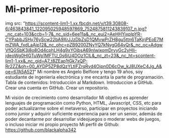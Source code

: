 # Mi-primer-repositorio
img src: "https://scontent-lim1-1.xx.fbcdn.net/v/t39.30808-6/463843841_122095025948597869_7524875811243839107_n.jpg?_nc_cat=103&ccb=1-7&_nc_sid=6ee11a&_nc_eui2=AeHHYixplpYR-CYPabbJSHy76yScw22bA9XrJJzDbZsD1QMvwPrZH8gu5ttn6TaKjrjPEoE7MmZWA_fxdLaAip12&_nc_ohc=pZB9200ZNyYQ7kNvgG64vQr&_nc_oc=AdgwVfQGSbK3j8o8Od4cphLH4g9xYOjbsA69nlwixomDrvyGc2yHIi-jdeoWg0HlGTuWp1MFTU_0s6iU4DOz1ClL&_nc_zt=23&_nc_ht=scontent-lim1-1.xx&_nc_gid=A7_t8ZEap1tGk7xQP-Rr2ZZ&oh=00_AYDP5ZP8dQzYLtIFZrqRvd4Ojpn0D6cOw_kJ8UXeC4Jg_A&oe=67A5A521"
Mi nombre es Angelo Belfiore y tengo 19 años, soy estudiante de ingeniería electrónica y me encanta la parte de programación.
Tabla de contenidos:
Introducción al Markdown.
Introduccion a GitHub.
Crear una cuenta en GitHub.
Crear un repositorio.

Mi visión de crecimiento como desarrollador
Mi objetivo es aprender lenguajes de programación como Python, HTML, Javascript, CSS, etc para poder actualizarme sobre el metaverso, participar en proyectos iniciando como junior y adquirir suficiente experiencia para ser un senior, además de poder decantarme por desarrollar videojuegos o moderar webs de juegos, o incluso iniciar mi propio proyecto
Mi perfil de Github: https://github.com/blackalpha342
